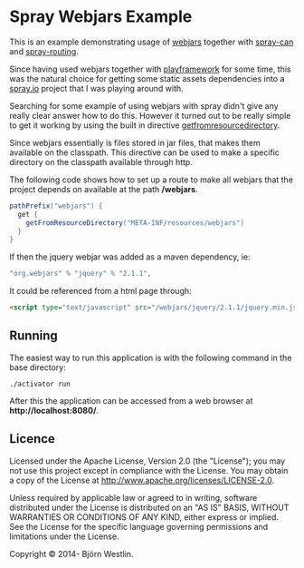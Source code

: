 # Spray Webjars Example #

This is an example demonstrating usage of [webjars](http://www.webjars.org/) together with
[spray-can](http://spray.io/documentation/1.2.1/spray-can/) and
[spray-routing](http://spray.io/documentation/1.2.1/spray-routing/).

Since having used webjars together with [playframework](https://www.playframework.com/) for some time, this was the
natural choice for getting some static assets dependencies into a [spray.io](http://www.pray.io/) project that
I was playing around with.

Searching for some example of using webjars with spray didn't give any really clear answer how to do this.
However it turned out to be really simple to get it working by using the built in directive
[getfromresourcedirectory](http://spray.io/documentation/1.2.1/spray-routing/file-and-resource-directives/getFromResourceDirectory/#getfromresourcedirectory).

Since webjars essentially is files stored in jar files, that makes them available on the classpath.
This directive can be used to make a specific directory on the classpath available through http.

The following code shows how to set up a route to make all webjars that the project depends on
available at the path **/webjars**.

```scala   
pathPrefix("webjars") {
  get {
    getFromResourceDirectory("META-INF/resources/webjars")
  }
}
```

If then the jquery webjar was added as a maven dependency, ie:

 ```scala
 "org.webjars" % "jquery" % "2.1.1",
 ```
 
 It could be referenced from a html page through:

 ```html
 <script type="text/javascript" src="/webjars/jquery/2.1.1/jquery.min.js"></script>
 ```
                                                                                                                                                                                                                                   
## Running ##
                                                                                                                                                                                                                      
The easiest way to run this application is with the following command in the base directory:                                                                                                                                    
```                                                                                                                                                                                                                                
./activator run
```                                                                                                                                                                                                                                
After this the application can be accessed from a web browser at **http://localhost:8080/**.                                                              
                                                                                                                                                                                                                                   

## Licence ##

Licensed under the Apache License, Version 2.0 (the "License"); you may not use this project except in compliance with the License. You may obtain a copy of the License at http://www.apache.org/licenses/LICENSE-2.0.

Unless required by applicable law or agreed to in writing, software distributed under the License is distributed on an "AS IS" BASIS, WITHOUT WARRANTIES OR CONDITIONS OF ANY KIND, either express or implied. See the License for the specific language governing permissions and limitations under the License.

Copyright &copy; 2014- Björn Westlin.

